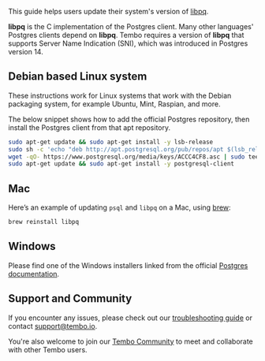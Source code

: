 This guide helps users update their system's version of [libpq](https://www.postgresql.org/docs/current/libpq.html).

**libpq** is the C implementation of the Postgres client. Many other languages' Postgres clients depend on **libpq**. Tembo requires a version of **libpq** that supports Server Name Indication (SNI), which was introduced in Postgres version 14.

## Debian based Linux system

These instructions work for Linux systems that work with the Debian packaging system, for example Ubuntu, Mint, Raspian, and more.

The below snippet shows how to add the official Postgres repository, then install the Postgres client from that apt repository.

```bash
sudo apt-get update && sudo apt-get install -y lsb-release
sudo sh -c 'echo "deb http://apt.postgresql.org/pub/repos/apt $(lsb_release -cs)-pgdg main" > /etc/apt/sources.list.d/pgdg.list'
wget -qO- https://www.postgresql.org/media/keys/ACCC4CF8.asc | sudo tee /etc/apt/trusted.gpg.d/pgdg.asc &>/dev/null
sudo apt-get update && sudo apt-get install -y postgresql-client
```

## Mac

Here’s an example of updating `psql` and `libpq` on a Mac, using [brew](https://brew.sh/):

```bash
brew reinstall libpq
```

## Windows

Please find one of the Windows installers linked from the official [Postgres documentation](https://www.postgresql.org/download/windows/).

## Support and Community

If you encounter any issues, please check out our [troubleshooting guide](/docs/product/cloud/troubleshooting) or contact [support@tembo.io](mailto:support@tembo.io).

You're also welcome to join our [Tembo Community](https://join.slack.com/t/tembocommunity/shared_invite/zt-23o25qt91-AnZoC1jhLMLubwia4GeNGw) to meet and collaborate with other Tembo users.
